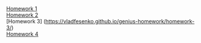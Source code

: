 [Homework 1](https://vladfesenko.github.io/genius-homework/homework-1/) <br>
[Homework 2](https://vladfesenko.github.io/genius-homework/homework-2/) <br>
[Homework 3] (https://vladfesenko.github.io/genius-homework/homework-3/) <br>
[Homework 4](https://vladfesenko.github.io/genius-homework/homework-4/) <br>

